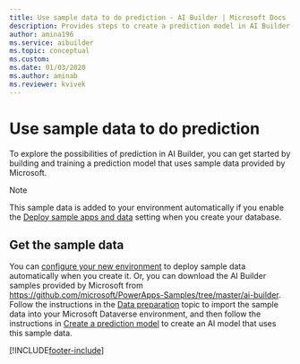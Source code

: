```yaml
---
title: Use sample data to do prediction - AI Builder | Microsoft Docs
description: Provides steps to create a prediction model in AI Builder using sample data provided by Microsoft.
author: amina196
ms.service: aibuilder
ms.topic: conceptual
ms.custom: 
ms.date: 01/03/2020
ms.author: aminab
ms.reviewer: kvivek
---
```


# Use sample data to do prediction

To explore the possibilities of prediction in AI Builder, you can get started by building and training a prediction model that uses sample data provided by Microsoft.

> [!NOTE]
> This sample data is added to your environment automatically if you enable the [Deploy sample apps and data](build-model.md#deploy-sample-apps-and-data) setting when you create your database.

## Get the sample data

You can [configure your new environment](build-model.md) to deploy sample data automatically when you create it. Or, you can download the AI Builder samples provided by Microsoft from <https://github.com/microsoft/PowerApps-Samples/tree/master/ai-builder>. Follow the instructions in the [Data preparation](prediction-data-prep.md) topic to import the sample data into your Microsoft Dataverse environment, and then follow the instructions in [Create a prediction model](prediction-create-model.md) to create an AI model that uses this sample data.


[!INCLUDE[footer-include](includes/footer-banner.md)]